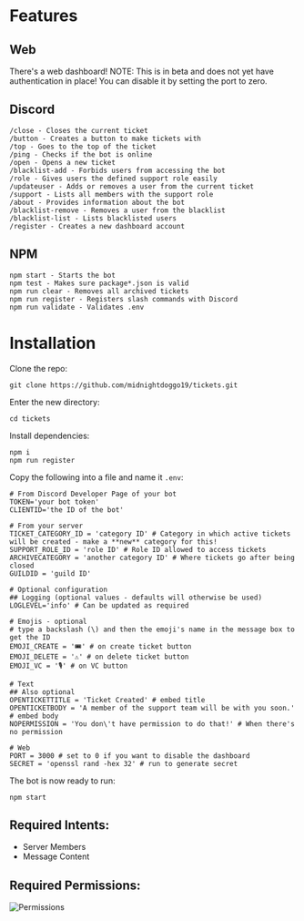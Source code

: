# Features
## Web
There's a web dashboard! NOTE: This is in beta and does not yet have authentication in place! You can disable it by setting the port to zero.
## Discord
```
/close - Closes the current ticket
/button - Creates a button to make tickets with
/top - Goes to the top of the ticket
/ping - Checks if the bot is online
/open - Opens a new ticket
/blacklist-add - Forbids users from accessing the bot
/role - Gives users the defined support role easily
/updateuser - Adds or removes a user from the current ticket
/support - Lists all members with the support role
/about - Provides information about the bot
/blacklist-remove - Removes a user from the blacklist
/blacklist-list - Lists blacklisted users
/register - Creates a new dashboard account
```
## NPM
```
npm start - Starts the bot
npm test - Makes sure package*.json is valid
npm run clear - Removes all archived tickets
npm run register - Registers slash commands with Discord
npm run validate - Validates .env
```

# Installation

Clone the repo:
```
git clone https://github.com/midnightdoggo19/tickets.git
```
Enter the new directory:
```
cd tickets
```
Install dependencies:
```
npm i
npm run register
```
Copy the following into a file and name it `.env`:
```
# From Discord Developer Page of your bot
TOKEN='your bot token'
CLIENTID='the ID of the bot'

# From your server
TICKET_CATEGORY_ID = 'category ID' # Category in which active tickets will be created - make a **new** category for this! 
SUPPORT_ROLE_ID = 'role ID' # Role ID allowed to access tickets
ARCHIVECATEGORY = 'another category ID' # Where tickets go after being closed
GUILDID = 'guild ID'

# Optional configuration
## Logging (optional values - defaults will otherwise be used)
LOGLEVEL='info' # Can be updated as required

# Emojis - optional
# type a backslash (\) and then the emoji's name in the message box to get the ID
EMOJI_CREATE = '🎟️' # on create ticket button
EMOJI_DELETE = '⚠️' # on delete ticket button
EMOJI_VC = '🎙️' # on VC button

# Text
## Also optional
OPENTICKETTITLE = 'Ticket Created' # embed title
OPENTICKETBODY = 'A member of the support team will be with you soon.' # embed body
NOPERMISSION = 'You don\'t have permission to do that!' # When there's no permission

# Web
PORT = 3000 # set to 0 if you want to disable the dashboard
SECRET = 'openssl rand -hex 32' # run to generate secret
```

The bot is now ready to run:
```
npm start
```
## Required Intents:
* Server Members
* Message Content
## Required Permissions:
![Permissions](https://github.com/user-attachments/assets/8581133a-c545-4a00-8ee3-1718cafd7b0a)
